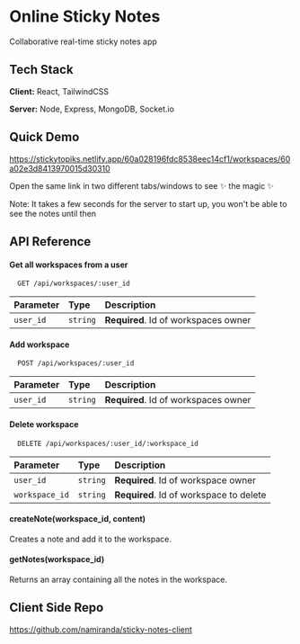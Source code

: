 
# Online Sticky Notes

 Collaborative real-time sticky notes app

 


## Tech Stack

**Client:** React, TailwindCSS

**Server:** Node, Express, MongoDB, Socket.io

## Quick Demo

https://stickytopiks.netlify.app/60a028196fdc8538eec14cf1/workspaces/60a02e3d8413970015d30310

Open the same link in two different tabs/windows to see ✨ the magic ✨

Note: It takes a few seconds for the server to start up, you won't be able to see the notes until then
  
## API Reference

#### Get all workspaces from a user

```http
  GET /api/workspaces/:user_id
```

| Parameter | Type     | Description                |
| :-------- | :------- | :------------------------- |
| `user_id` | `string` | **Required**. Id of workspaces owner |

#### Add workspace 

```http
  POST /api/workspaces/:user_id
```

| Parameter | Type     | Description                       |
| :-------- | :------- | :-------------------------------- |
| `user_id`      | `string` | **Required**. Id of workspaces owner |

#### Delete workspace 

```http
  DELETE /api/workspaces/:user_id/:workspace_id
```

| Parameter | Type     | Description                       |
| :-------- | :------- | :-------------------------------- |
| `user_id`      | `string` | **Required**. Id of workspace owner |
| `workspace_id`      | `string` | **Required**. Id of workspace to delete  |


#### createNote(workspace_id, content)

Creates a note and add it to the workspace.

#### getNotes(workspace_id)

Returns an array containing all the notes in the workspace.
  
  
  ## Client Side Repo
  
  https://github.com/namiranda/sticky-notes-client
